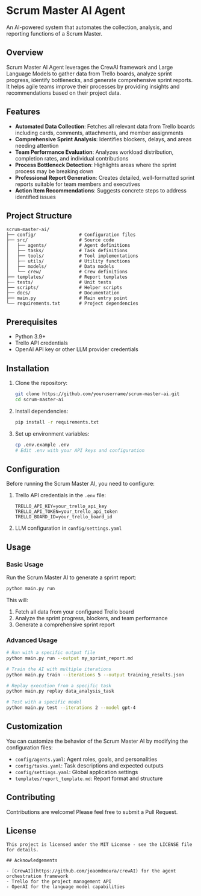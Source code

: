 # Scrum Master AI Agent

An AI-powered system that automates the collection, analysis, and reporting functions of a Scrum Master.

## Overview

Scrum Master AI Agent leverages the CrewAI framework and Large Language Models to gather data from Trello boards, analyze sprint progress, identify bottlenecks, and generate comprehensive sprint reports. It helps agile teams improve their processes by providing insights and recommendations based on their project data.

## Features

- **Automated Data Collection**: Fetches all relevant data from Trello boards including cards, comments, attachments, and member assignments
- **Comprehensive Sprint Analysis**: Identifies blockers, delays, and areas needing attention
- **Team Performance Evaluation**: Analyzes workload distribution, completion rates, and individual contributions
- **Process Bottleneck Detection**: Highlights areas where the sprint process may be breaking down
- **Professional Report Generation**: Creates detailed, well-formatted sprint reports suitable for team members and executives
- **Action Item Recommendations**: Suggests concrete steps to address identified issues

## Project Structure

```
scrum-master-ai/
├── config/                # Configuration files
├── src/                   # Source code
│   ├── agents/            # Agent definitions
│   ├── tasks/             # Task definitions
│   ├── tools/             # Tool implementations
│   ├── utils/             # Utility functions
│   ├── models/            # Data models
│   └── crew/              # Crew definitions
├── templates/             # Report templates
├── tests/                 # Unit tests
├── scripts/               # Helper scripts
├── docs/                  # Documentation
├── main.py                # Main entry point
└── requirements.txt       # Project dependencies
```

## Prerequisites

- Python 3.9+
- Trello API credentials
- OpenAI API key or other LLM provider credentials

## Installation

1. Clone the repository:
   ```bash
   git clone https://github.com/yourusername/scrum-master-ai.git
   cd scrum-master-ai
   ```

2. Install dependencies:
   ```bash
   pip install -r requirements.txt
   ```

3. Set up environment variables:
   ```bash
   cp .env.example .env
   # Edit .env with your API keys and configuration
   ```

## Configuration

Before running the Scrum Master AI, you need to configure:

1. Trello API credentials in the `.env` file:
   ```
   TRELLO_API_KEY=your_trello_api_key
   TRELLO_API_TOKEN=your_trello_api_token
   TRELLO_BOARD_ID=your_trello_board_id
   ```

2. LLM configuration in `config/settings.yaml`

## Usage

### Basic Usage

Run the Scrum Master AI to generate a sprint report:

```bash
python main.py run
```

This will:
1. Fetch all data from your configured Trello board
2. Analyze the sprint progress, blockers, and team performance
3. Generate a comprehensive sprint report

### Advanced Usage

```bash
# Run with a specific output file
python main.py run --output my_sprint_report.md

# Train the AI with multiple iterations
python main.py train --iterations 5 --output training_results.json

# Replay execution from a specific task
python main.py replay data_analysis_task

# Test with a specific model
python main.py test --iterations 2 --model gpt-4
```

## Customization

You can customize the behavior of the Scrum Master AI by modifying the configuration files:

- `config/agents.yaml`: Agent roles, goals, and personalities
- `config/tasks.yaml`: Task descriptions and expected outputs
- `config/settings.yaml`: Global application settings
- `templates/report_template.md`: Report format and structure

## Contributing

Contributions are welcome! Please feel free to submit a Pull Request.

## License
~~~~
This project is licensed under the MIT License - see the LICENSE file for details.

## Acknowledgements

- [CrewAI](https://github.com/joaomdmoura/crewAI) for the agent orchestration framework
- Trello for the project management API
- OpenAI for the language model capabilities

